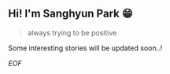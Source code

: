 ## Hi! I'm Sanghyun Park 😁

> always trying to be positive



Some interesting stories will be updated soon..!



*EOF*

